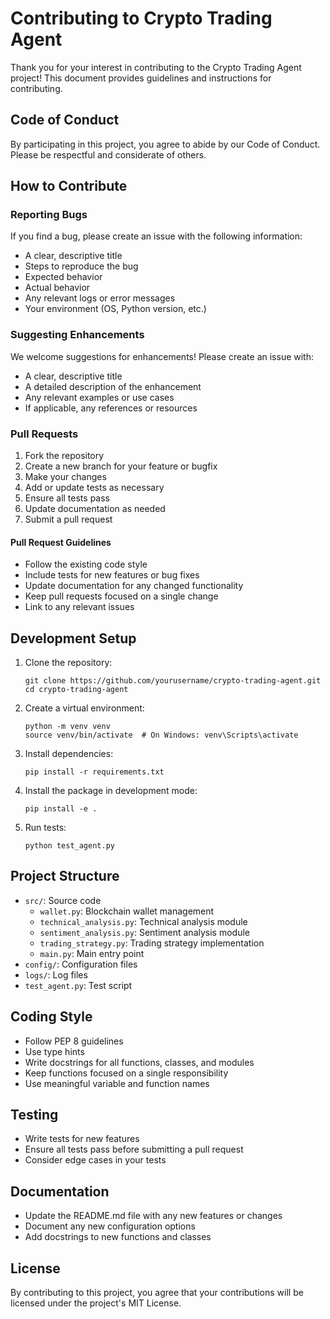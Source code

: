 # Contributing to Crypto Trading Agent

Thank you for your interest in contributing to the Crypto Trading Agent project! This document provides guidelines and instructions for contributing.

## Code of Conduct

By participating in this project, you agree to abide by our Code of Conduct. Please be respectful and considerate of others.

## How to Contribute

### Reporting Bugs

If you find a bug, please create an issue with the following information:

- A clear, descriptive title
- Steps to reproduce the bug
- Expected behavior
- Actual behavior
- Any relevant logs or error messages
- Your environment (OS, Python version, etc.)

### Suggesting Enhancements

We welcome suggestions for enhancements! Please create an issue with:

- A clear, descriptive title
- A detailed description of the enhancement
- Any relevant examples or use cases
- If applicable, any references or resources

### Pull Requests

1. Fork the repository
2. Create a new branch for your feature or bugfix
3. Make your changes
4. Add or update tests as necessary
5. Ensure all tests pass
6. Update documentation as needed
7. Submit a pull request

#### Pull Request Guidelines

- Follow the existing code style
- Include tests for new features or bug fixes
- Update documentation for any changed functionality
- Keep pull requests focused on a single change
- Link to any relevant issues

## Development Setup

1. Clone the repository:
   ```
   git clone https://github.com/yourusername/crypto-trading-agent.git
   cd crypto-trading-agent
   ```

2. Create a virtual environment:
   ```
   python -m venv venv
   source venv/bin/activate  # On Windows: venv\Scripts\activate
   ```

3. Install dependencies:
   ```
   pip install -r requirements.txt
   ```

4. Install the package in development mode:
   ```
   pip install -e .
   ```

5. Run tests:
   ```
   python test_agent.py
   ```

## Project Structure

- `src/`: Source code
  - `wallet.py`: Blockchain wallet management
  - `technical_analysis.py`: Technical analysis module
  - `sentiment_analysis.py`: Sentiment analysis module
  - `trading_strategy.py`: Trading strategy implementation
  - `main.py`: Main entry point
- `config/`: Configuration files
- `logs/`: Log files
- `test_agent.py`: Test script

## Coding Style

- Follow PEP 8 guidelines
- Use type hints
- Write docstrings for all functions, classes, and modules
- Keep functions focused on a single responsibility
- Use meaningful variable and function names

## Testing

- Write tests for new features
- Ensure all tests pass before submitting a pull request
- Consider edge cases in your tests

## Documentation

- Update the README.md file with any new features or changes
- Document any new configuration options
- Add docstrings to new functions and classes

## License

By contributing to this project, you agree that your contributions will be licensed under the project's MIT License.

